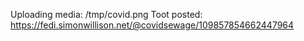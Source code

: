 Uploading media: /tmp/covid.png
Toot posted: https://fedi.simonwillison.net/@covidsewage/109857854662447964
